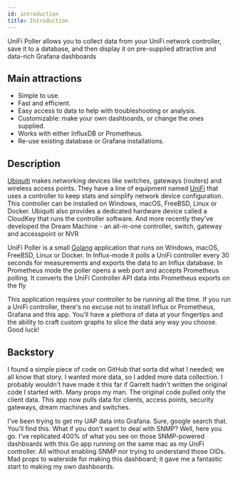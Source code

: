 ```yaml
---
id: introduction
title: Introduction
---
```


UniFi Poller allows you to collect data from your UniFi network controller,
save it to a database, and then display it on pre-supplied attractive
and data-rich Grafana dashboards

## Main attractions

- Simple to use.
- Fast and efficient.
- Easy access to data to help with troubleshooting or analysis.
- Customizable: make your own dashboards, or change the ones supplied.
- Works with either InfluxDB or Prometheus.
- Re-use existing database or Grafana installations.

## Description

[Ubiquiti](https://www.ui.com/) makes networking devices like switches,
gateways (routers) and wireless access points. They have a line of equipment named
[UniFi](https://www.ui.com/products/#unifi) that uses a controller to keep stats
and simplify network device configuration. This controller can be installed on
Windows, macOS, FreeBSD, Linux or Docker. Ubiquiti also provides a dedicated
hardware device called a CloudKey that runs the controller software.
And more recently they've developed the Dream Machine - an all-in-one
controller, switch, gateway and accesspoint or NVR

UniFi Poller is a small [Golang](https://golang.org/) application that runs on
Windows, macOS, FreeBSD, Linux or Docker. In Influx-mode it polls a UniFi controller
every 30 seconds for measurements and exports the data to an Influx database.
In Prometheus mode the poller opens a web port and accepts Prometheus polling.
It converts the UniFi Controller API data into Prometheus exports on the fly

This application requires your controller to be running all the time.
If you run a UniFi controller, there's no excuse not to install Influx or Prometheus,
Grafana and this app. You'll have a plethora of data at your fingertips and the
ability to craft custom graphs to slice the data any way you choose. Good luck!

## Backstory

I found a simple piece of code on GitHub that sorta did what I needed; we all know that story.
I wanted more data, so I added more data collection. I probably wouldn't have made it this far
if Garrett hadn't written the original code I started with. Many props my man.
The original code pulled only the client data. This app now pulls data for clients, access
points, security gateways, dream machines and switches.

I've been trying to get my UAP data into Grafana. Sure, google search that. You'll find this.
What if you don't want to deal with SNMP? Well, here you go. I've replicated 400% of what
you see on those SNMP-powered dashboards with this Go app running on the same mac as my
UniFi controller. All without enabling SNMP nor trying to understand those OIDs.
Mad props to waterside for making this dashboard; it gave me a fantastic start to making
 my own dashboards.

